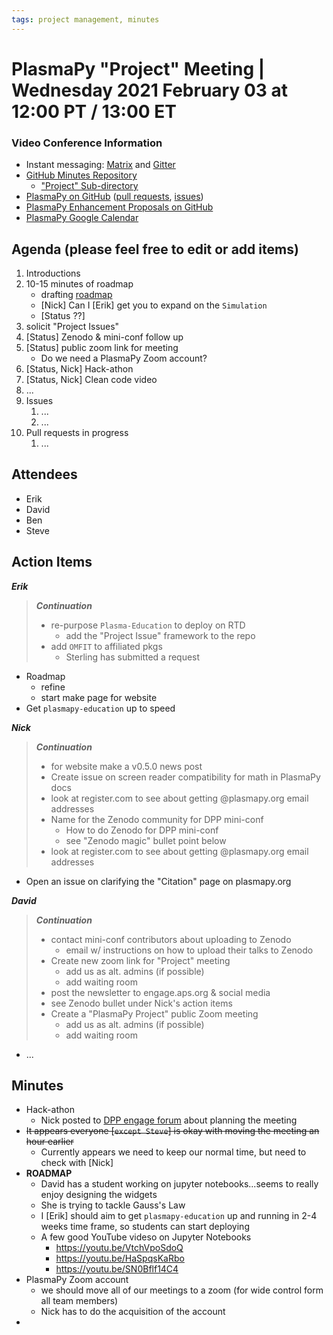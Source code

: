 ```yaml
---
tags: project management, minutes
---
```


# PlasmaPy "Project" Meeting | Wednesday 2021 February 03 at 12:00 PT / 13:00 ET

### Video Conference Information
* Instant messaging: [Matrix](https://element.im/app/#/room/#plasmapy:openastronomy.org) and [Gitter](https://gitter.im/PlasmaPy/Lobby)
* [GitHub Minutes Repository](https://github.com/PlasmaPy/plasmapy-project/tree/master/minutes)
    * ["Project" Sub-directory](https://github.com/PlasmaPy/plasmapy-project/tree/master/minutes/_project)
* [PlasmaPy on GitHub](https://github.com/PlasmaPy/plasmapy) ([pull requests](https://github.com/PlasmaPy/plasmapy/pulls), [issues](https://github.com/PlasmaPy/plasmapy/issues))
* [PlasmaPy Enhancement Proposals on GitHub](https://github.com/PlasmaPy/PlasmaPy-PLEPs)
* [PlasmaPy Google Calendar](https://calendar.google.com/calendar?cid=bzVsb3ZkcW0zaWxsam00ZTlrMDd2cmw5bWdAZ3JvdXAuY2FsZW5kYXIuZ29vZ2xlLmNvbQ)

## Agenda (please feel free to edit or add items)

1. Introductions
2. 10-15 minutes of roadmap
    * drafting [roadmap](https://hackmd.io/@plasmapy/ry0mmnj6v)
    * [Nick] Can I [Erik] get you to expand on the `Simulation`
    * [Status ??]
3. solicit "Project Issues"
4. [Status] Zenodo & mini-conf follow up
5. [Status] public zoom link for meeting
    * Do we need a PlasmaPy Zoom account?
7. [Status, Nick] Hack-athon
8. [Status, Nick] Clean code video
10. ...
11. Issues
    1. ...
    2. ...
12. Pull requests in progress 
    1. ...
    
## Attendees

* Erik
* David
* Ben
* Steve

## Action Items

***Erik***
> ***Continuation***
> * re-purpose `Plasma-Education` to deploy on RTD
>     * add the "Project Issue" framework to the repo
> * add `OMFIT` to affiliated pkgs
>     * Sterling has submitted a request
* Roadmap
    * refine
    * start make page for website
* Get `plasmapy-education` up to speed

***Nick***
> ***Continuation***
> * for website make a v0.5.0 news post
> * Create issue on screen reader compatibility for math in PlasmaPy docs
> * look at register.com to see about getting @plasmapy.org email addresses
> * Name for the Zenodo community for DPP mini-conf
>    * How to do Zenodo for DPP mini-conf
>    * see "Zenodo magic" bullet point below
> * look at register.com to see about getting @plasmapy.org email addresses
* Open an issue on clarifying the "Citation" page on plasmapy.org

***David***
> ***Continuation***
> * contact mini-conf contributors about uploading to Zenodo
>     * email w/ instructions on how to upload their talks to Zenodo
> * Create new zoom link for "Project" meeting
>     * add us as alt. admins (if possible)
>     * add waiting room
> * post the newsletter to engage.aps.org & social media
> * see Zenodo bullet under Nick's action items
> * Create a "PlasmaPy Project" public Zoom meeting
>     * add us as alt. admins (if possible)
>     * add waiting room
* ...

## Minutes

* Hack-athon
    * Nick posted to [DPP engage forum](https://engage.aps.org/dpp/communities/community-home/digestviewer/viewthread?GroupId=769&MessageKey=23985453-f228-4250-9c27-b5d30b70c89b&CommunityKey=bc7f21e7-ad44-4834-a83a-6eed2f30a2cf&tab=digestviewer&ReturnUrl=%2fdpp%2fbrowse%2fallrecentposts) about planning the meeting
* ~~It appears everyone [`except Steve`] is okay with moving the meeting an hour earlier~~
    * Currently appears we need to keep our normal time, but need to check with [Nick]
* **ROADMAP**
    * David has a student working on jupyter notebooks...seems to really enjoy designing the widgets
    * She is trying to tackle Gauss's Law
    * I [Erik] should aim to get `plasmapy-education` up and running in 2-4 weeks time frame, so students can start deploying
    * A few good YouTube videso on Jupyter Notebooks
        * https://youtu.be/VtchVpoSdoQ
        * https://youtu.be/HaSpqsKaRbo
        * https://youtu.be/SN0Bflf14C4
* PlasmaPy Zoom account
    * we should move all of our meetings to a zoom (for wide control form all team members)
    * Nick has to do the acquisition of the account
* 